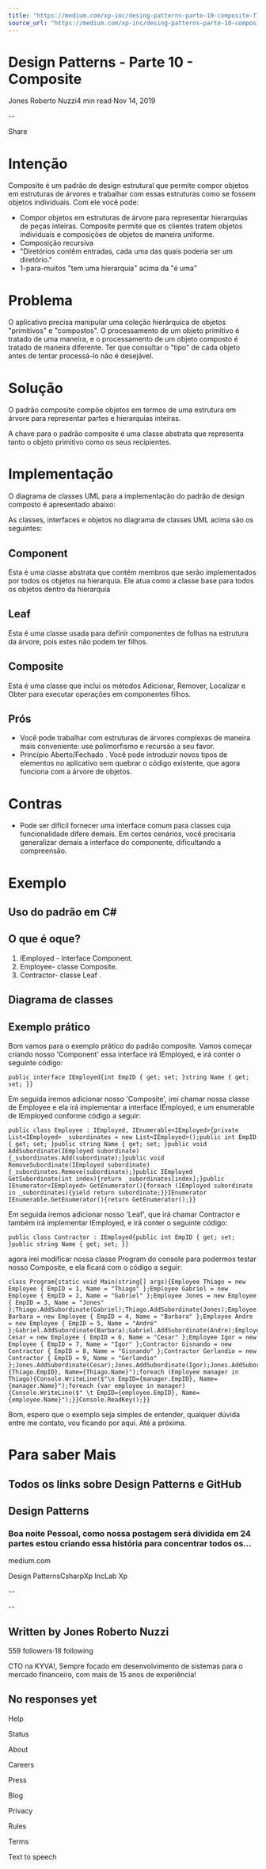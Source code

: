 ```yaml
---
title: "https://medium.com/xp-inc/desing-patterns-parte-10-composite-f7600cb3aad7"
source_url: "https://medium.com/xp-inc/desing-patterns-parte-10-composite-f7600cb3aad7"
---
```

# Design Patterns - Parte 10 - Composite

Jones Roberto Nuzzi4 min read·Nov 14, 2019

--

Share

<!-- image -->

# Intenção

Composite é um padrão de design estrutural que permite compor objetos em estruturas de árvores e trabalhar com essas estruturas como se fossem objetos individuais. Com ele você pode:

- Compor objetos em estruturas de árvore para representar hierarquias de peças inteiras. Composite permite que os clientes tratem objetos individuais e composições de objetos de maneira uniforme.
- Composição recursiva
- "Diretórios contêm entradas, cada uma das quais poderia ser um diretório."
- 1-para-muitos "tem uma hierarquia" acima da "é uma"

# Problema

O aplicativo precisa manipular uma coleção hierárquica de objetos "primitivos" e "compostos". O processamento de um objeto primitivo é tratado de uma maneira, e o processamento de um objeto composto é tratado de maneira diferente. Ter que consultar o "tipo" de cada objeto antes de tentar processá-lo não é desejável.

# Solução

O padrão composite compõe objetos em termos de uma estrutura em árvore para representar partes e hierarquias inteiras.

A chave para o padrão composite é uma classe abstrata que representa tanto o objeto primitivo como os seus recipientes.

# Implementação

O diagrama de classes UML para a implementação do padrão de design composto é apresentado abaixo:

<!-- image -->

As classes, interfaces e objetos no diagrama de classes UML acima são os seguintes:

## Component

Esta é uma classe abstrata que contém membros que serão implementados por todos os objetos na hierarquia. Ele atua como a classe base para todos os objetos dentro da hierarquia

## Leaf

Esta é uma classe usada para definir componentes de folhas na estrutura da árvore, pois estes não podem ter filhos.

## Composite

Esta é uma classe que inclui os métodos Adicionar, Remover, Localizar e Obter para executar operações em componentes filhos.

## Prós

- Você pode trabalhar com estruturas de árvores complexas de maneira mais conveniente: use polimorfismo e recursão a seu favor.
- Princípio Aberto/Fechado . Você pode introduzir novos tipos de elementos no aplicativo sem quebrar o código existente, que agora funciona com a árvore de objetos.

# Contras

- Pode ser difícil fornecer uma interface comum para classes cuja funcionalidade difere demais. Em certos cenários, você precisaria generalizar demais a interface do componente, dificultando a compreensão.

# Exemplo

## Uso do padrão em C#

<!-- image -->

## O que é oque?

1. IEmployed - Interface Component.
2. Employee- classe Composite.
3. Contractor- classe Leaf .

## Diagrama de classes

<!-- image -->

## Exemplo prático

Bom vamos para o exemplo prático do padrão composite. Vamos começar criando nosso 'Component' essa interface irá IEmployed, e irá conter o seguinte código:

```
public interface IEmployed{int EmpID { get; set; }string Name { get; set; }}
```

Em seguida iremos adicionar nosso 'Composite', irei chamar nossa classe de Employee e ela irá implementar a interface IEmployed, e um enumerable de IEmployed conforme código a seguir:

```
public class Employee : IEmployed, IEnumerable<IEmployed>{private List<IEmployed> _subordinates = new List<IEmployed>();public int EmpID { get; set; }public string Name { get; set; }public void AddSubordinate(IEmployed subordinate){_subordinates.Add(subordinate);}public void RemoveSubordinate(IEmployed subordinate){_subordinates.Remove(subordinate);}public IEmployed GetSubordinate(int index){return _subordinates[index];}public IEnumerator<IEmployed> GetEnumerator(){foreach (IEmployed subordinate in _subordinates){yield return subordinate;}}IEnumerator IEnumerable.GetEnumerator(){return GetEnumerator();}}
```

Em seguida iremos adicionar nosso 'Leaf', que irá chamar Contractor e também irá implementar IEmployed, e irá conter o seguinte código:

```
public class Contractor : IEmployed{public int EmpID { get; set; }public string Name { get; set; }}
```

agora irei modificar nossa classe Program do console para podermos testar nosso Composite, e ela ficará com o código a seguir:

```
class Program{static void Main(string[] args){Employee Thiago = new Employee { EmpID = 1, Name = "Thiago" };Employee Gabriel = new Employee { EmpID = 2, Name = "Gabriel" };Employee Jones = new Employee { EmpID = 3, Name = "Jones" };Thiago.AddSubordinate(Gabriel);Thiago.AddSubordinate(Jones);Employee Barbara = new Employee { EmpID = 4, Name = "Barbara" };Employee Andre = new Employee { EmpID = 5, Name = "André" };Gabriel.AddSubordinate(Barbara);Gabriel.AddSubordinate(Andre);Employee Cesar = new Employee { EmpID = 6, Name = "Cesar" };Employee Igor = new Employee { EmpID = 7, Name = "Igor" };Contractor Gisnando = new Contractor { EmpID = 8, Name = "Gisnando" };Contractor Gerlandio = new Contractor { EmpID = 9, Name = "Gerlandio" };Jones.AddSubordinate(Cesar);Jones.AddSubordinate(Igor);Jones.AddSubordinate(Gisnando);Jones.AddSubordinate(Gerlandio);Console.WriteLine($"EmpID={Thiago.EmpID}, Name={Thiago.Name}");foreach (Employee manager in Thiago){Console.WriteLine($"\n EmpID={manager.EmpID}, Name={manager.Name}");foreach (var employee in manager){Console.WriteLine($" \t EmpID={employee.EmpID}, Name={employee.Name}");}}Console.ReadKey();}}
```

Bom, espero que o exemplo seja simples de entender, qualquer dúvida entre me contato, vou ficando por aqui. Até a próxima.

# Para saber Mais

## Todos os links sobre Design Patterns e GitHub

## Design Patterns

### Boa noite Pessoal, como nossa postagem será dividida em 24 partes estou criando essa história para concentrar todos os...

medium.com

Design PatternsCsharpXp IncLab Xp

--

--

## Written by Jones Roberto Nuzzi

559 followers·18 following

CTO na KYVA!, Sempre focado em desenvolvimento de sistemas para o mercado financeiro, com mais de 15 anos de experiência!

## No responses yet

Help

Status

About

Careers

Press

Blog

Privacy

Rules

Terms

Text to speech